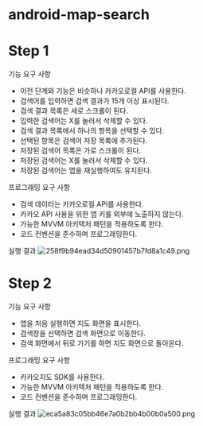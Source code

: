 # android-map-search

# Step 1
기능 요구 사항
- 이전 단계와 기능은 비슷하나 카카오로컬 API를 사용한다. 
- 검색어를 입력하면 검색 결과가 15개 이상 표시된다. 
- 검색 결과 목록은 세로 스크롤이 된다. 
- 입력한 검색어는 X를 눌러서 삭제할 수 있다. 
- 검색 결과 목록에서 하나의 항목을 선택할 수 있다. 
- 선택된 항목은 검색어 저장 목록에 추가된다. 
- 저장된 검색어 목록은 가로 스크롤이 된다. 
- 저장된 검색어는 X를 눌러서 삭제할 수 있다. 
- 저장된 검색어는 앱을 재실행하여도 유지된다.

프로그래밍 요구 사항
- 검색 데이터는 카카오로컬 API를 사용한다.
- 카카오 API 사용을 위한 앱 키를 외부에 노출하지 않는다. 
- 가능한 MVVM 아키텍처 패턴을 적용하도록 한다. 
- 코드 컨벤션을 준수하며 프로그래밍한다.

실행 결과
![258f9b94ead34d50901457b7fd8a1c49.png](..%2F..%2FAppData%2FLocal%2FTemp%2F258f9b94ead34d50901457b7fd8a1c49.png)


# Step 2
기능 요구 사항 
- 앱을 처음 실행하면 지도 화면을 표시한다. 
- 검색창을 선택하면 검색 화면으로 이동한다. 
- 검색 화면에서 뒤로 가기를 하면 지도 화면으로 돌아온다.

프로그래밍 요구 사항 
- 카카오지도 SDK를 사용한다. 
- 가능한 MVVM 아키텍처 패턴을 적용하도록 한다. 
- 코드 컨벤션을 준수하며 프로그래밍한다.

실행 결과
![eca5a83c05bb46e7a0b2bb4b00b0a500.png](..%2F..%2FAppData%2FLocal%2FTemp%2Feca5a83c05bb46e7a0b2bb4b00b0a500.png)
